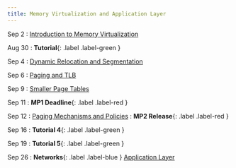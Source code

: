 ```yaml
---
title: Memory Virtualization and Application Layer
---
```


Sep 2
: [Introduction to Memory Virtualization](#)

Aug 30
: **Tutorial**{: .label .label-green }

Sep 4
: [Dynamic Relocation and Segmentation](#)

Sep 6
: [Paging and TLB](#)

Sep 9
: [Smaller Page Tables](#)

Sep 11
: **MP1 Deadline**{: .label .label-red }

Sep 12
: [Paging Mechanisms and Policies](#)
: **MP2 Release**{: .label .label-red }

Sep 16
: **Tutorial 4**{: .label .label-green }

Sep 19
: **Tutorial 5**{: .label .label-green }

Sep 26
: **Networks**{: .label .label-blue } [Application Layer](#)
